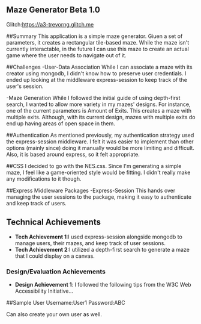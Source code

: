 ## Maze Generator Beta 1.0

Glitch:https://a3-trevorng.glitch.me

##Summary
This application is a simple maze generator. Giuen a set of parameters, it creates a rectangular tile-based maze. While the maze isn't currently
interactable, in the future I can use this maze to create an actual game where the user needs to navigate out of it.

##Challenges
-User-Data Association
While I can associate a maze with its creator using mongodb, I
didn't know how to preserve user credentials.
I ended up looking at the middleware express-session to keep track of the user's session.

-Maze Generation
While I followed the initial guide of using depth-first search, I
wanted to allow more variety in my mazes' designs. For instance, one 
of the current parameters is Amount of Exits. This creates a maze with multiple exits. Although, with its
current design, mazes with multiple exits do end up having areas of open space in them.

##Authentication
As mentioned previously, my authentication strategy used the express-session middleware. I felt it was easier to implement than other
options (mainly since) doing it manually would be more limiting and difficult. Also, it is based around express, so it felt appropriate.

##CSS
I decided to go with the NES.css. Since I'm generating a simple maze, I feel like a game-oriented style would be fitting. I didn't really make any modifications to it though.

##Express Middleware Packages
-Express-Session
This hands over managing the user sessions to the package, making it easy to authenticate and keep track of users.

## Technical Achievements
- **Tech Achievement 1**:I used express-session alongside mongodb to manage users, their mazes, and keep track of user sessions.
- **Tech Achievement 2**:I utilized a depth-first search to generate a maze that I could display on a canvas.

### Design/Evaluation Achievements
- **Design Achievement 1**: I followed the following tips from the W3C Web Accessibility Initiative...

##Sample User
Username:User1
Password:ABC

Can also create your own user as well.
